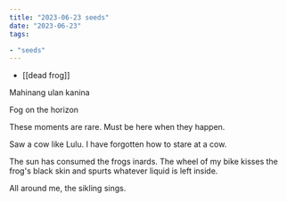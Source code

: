 ```yaml
---
title: "2023-06-23 seeds"
date: "2023-06-23"
tags:

- "seeds"
---
```


- [[dead frog]]

Mahinang ulan kanina

Fog on the horizon

These moments are rare. Must be here when they happen.

Saw a cow like Lulu. I have forgotten how to stare at a cow.

The sun has consumed the frogs inards. The wheel of my bike kisses the frog's black skin and spurts whatever liquid is left inside.

All around me, the sikling sings.